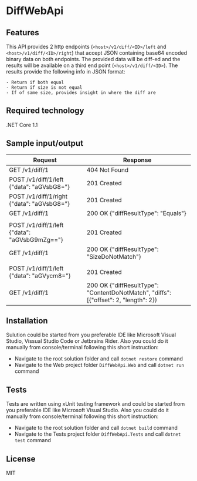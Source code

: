 # DiffWebApi

## Features
This API provides 2 http endpoints (`<host>/v1/diff/<ID>/left` and `<host>/v1/diff/<ID>/right`) that accept JSON containing base64 encoded binary data on both endpoints.
The provided data will be diff-ed and the results will be available on a third end point (`<host>/v1/diff/<ID>`). 
The results provide the following info in JSON format: 
```
- Return if both equal
- Return if size is not equal
- If of same size, provides insight in where the diff are
```

## Required technology
.NET Core 1.1

## Sample input/output
| Request | Response |
| ---  | --- |
| GET /v1/diff/1        | 404 Not Found      |
| POST /v1/diff/1/left {"data": "aGVsbG8="}	                  | 201 Created  |  
| POST /v1/diff/1/right {"data": "aGVsbG8="}                  | 201 Created  |
| GET /v1/diff/1 |200 OK {"diffResultType": "Equals"}         |
|    |   |
| POST /v1/diff/1/left {"data": "aGVsbG9mZg=="}               | 201 Created  |
| GET /v1/diff/1 |200 OK {"diffResultType": "SizeDoNotMatch"} |
|    |   |
| POST /v1/diff/1/left {"data": "aGVycm8="}                   | 201 Created    |
| GET /v1/diff/1                                              |200 OK {"diffResultType": "ContentDoNotMatch", "diffs": [{"offset": 2, "length": 2}} |

## Installation

Sulution could be started from you preferable IDE like Microsoft Visual Studio, Vissual Studio Code or Jetbrains Rider.
Also you could do it manually from console/terminal following this short instruction:

- Navigate to the root solution folder and call `dotnet restore` command
- Navigate to the Web project folder `DiffWebApi.Web` and call `dotnet run` command

## Tests

Tests are written using xUnit testing framework and could be started from you preferable IDE like Microsoft Visual Studio.
Also you could do it manually from console/terminal following this short instruction:

- Navigate to the root solution folder and call `dotnet build` command
- Navigate to the Tests project folder `DiffWebApi.Tests` and call `dotnet test` command

## License

MIT